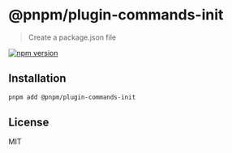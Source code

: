 # @pnpm/plugin-commands-init

> Create a package.json file

[![npm version](https://img.shields.io/npm/v/@pnpm/plugin-commands-init.svg)](https://www.npmjs.com/package/@pnpm/plugin-commands-init)

## Installation

```sh
pnpm add @pnpm/plugin-commands-init
```

## License

MIT

